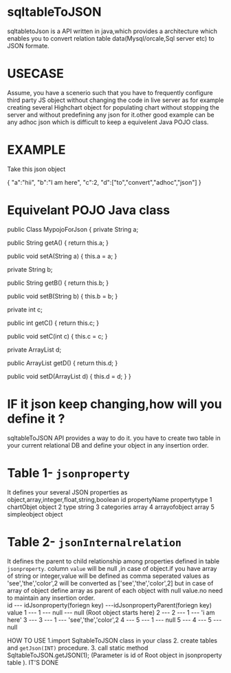 # sqltableToJSON

sqltabletoJson is a API written in java,which provides a architecture which enables you to convert relation table data(Mysql/orcale,Sql server etc) to JSON formate.

# USECASE 
Assume, you have a scenerio such that you have to frequently configure third party JS object without changing the code in live server as for example creating several Highchart object for populating chart without stopping the server and  without predefining any json for it.other good example can be any adhoc json which is difficult to keep a equivelent Java POJO class.  

# EXAMPLE

Take this json object

{
 "a":"hii",
 "b":"I am here",
 "c":2,
 "d":["to","convert","adhoc","json"]
 }
 # Equivelant POJO Java class
public Class MypojoForJson
{
  private String a;

  public String getA() { return this.a; }

  public void setA(String a) { this.a = a; }

  private String b;

  public String getB() { return this.b; }

  public void setB(String b) { this.b = b; }

  private int c;

  public int getC() { return this.c; }

  public void setC(int c) { this.c = c; }

  private ArrayList<String> d;

  public ArrayList<String> getD() { return this.d; }

  public void setD(ArrayList<String> d) { this.d = d; }
}
 # IF it json keep changing,how will you define it ?

sqltableToJSON API provides a way to do it.
you have to create two table in your current relational DB and define your object in any insertion order.
# Table 1-  `jsonproperty`
It defines your several JSON properties  as object,array,integer,float,string,boolean
id     propertyName     propertytype
1      chartObjet       object
2      type             string
3      categories       array
4      arrayofobject    array
5      simpleobject     object      
# Table 2-  `jsonInternalrelation` 
It defines the parent to child relationship among properties defined in table `jsonproperty`. column `value` will be null ,in case of object.if you have array of string or integer,value will be defined as comma seperated values as 'see','the','color',2 will be converted as ['see','the','color',2] but in case of array of object define array as parent of each object with null value.no need to maintain any insertion order.   
id --- idJsonproperty(foriegn key) ---idJsonpropertyParent(foriegn key)  value
1  ---     1    ---                           null          ---               null          (Root object starts here)
2  ---     2    ---                            1            ---                'i am here'
3  ---     3    ---                            1            ---              'see','the','color',2
4  ---     5    ---                            1            ---                null
5  ---    4     ---                           5             ---               null

HOW TO USE
1.import SqltableToJSON class in your class
2. create tables and `getJson(INT)` procedure.
3. call static method SqltableToJSON.getJSON(1);  (Parameter is id of Root object in jsonproperty table ).
 IT'S DONE

